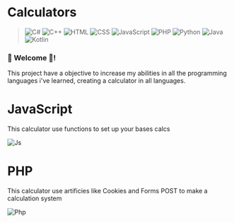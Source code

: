 # Calculators
> ![C#](https://img.shields.io/badge/C%23-239120?style=for-the-badge&logo=c-sharp&logoColor=white)
> ![C++](https://img.shields.io/badge/C%2B%2B-00599C?style=for-the-badge&logo=c%2B%2B&logoColor=white)
> ![HTML](https://img.shields.io/badge/HTML5-E34F26?style=for-the-badge&logo=html5&logoColor=white)
> ![CSS](https://img.shields.io/badge/CSS3-1572B6?style=for-the-badge&logo=css3&logoColor=white)
> ![JavaScript](https://img.shields.io/badge/JavaScript-323330?style=for-the-badge&logo=javascript&logoColor=F7DF1E)
> ![PHP](https://img.shields.io/badge/PHP-777BB4?style=for-the-badge&logo=php&logoColor=white)
> ![Python](https://img.shields.io/badge/Python-14354C?style=for-the-badge&logo=python&logoColor=white)
> ![Java](https://img.shields.io/badge/Java-ED8B00?style=for-the-badge&logo=openjdk&logoColor=white)
> ![Kotlin](https://img.shields.io/badge/Kotlin-0095D5?&style=for-the-badge&logo=kotlin&logoColor=white)

### 👋 Welcome 👋!
This project have a objective to increase my abilities in all the programming languages i've learned, creating a calculator in all languages. 

# JavaScript

This calculator use functions to set up your bases calcs

![Js](https://iili.io/JTcB5sp.md.png)

# PHP

This calculator use artificies like Cookies and Forms POST to make a calculation system

![Php](https://iili.io/JTcIngp.md.png)
